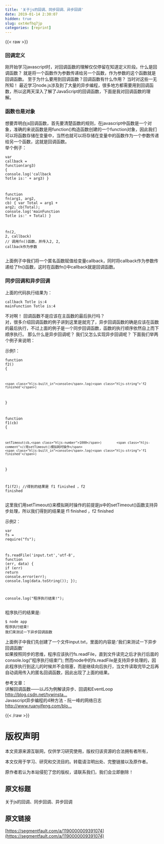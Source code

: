 ```yaml
---
title: '关于js的回调、同步回调、异步回调' 
date: 2019-01-14 2:30:07
hidden: true
slug: oxt4efhq7jp
categories: [reprint]
---
```


{{< raw >}}

                    
<h3 id="articleHeader0">回调定义</h3>
<p>刚开始学习javascript时，对回调函数的理解仅仅停留在知道定义阶段。什么是回调函数？ 就是将一个函数作为参数传递给另一个函数，作为参数的这个函数就是回调函数。 至于为什么要用到回调函数？回调函数有什么作用？ 当时对这些一无所知！  最近学习node.js涉及到了大量的异步编程，很多地方都需要用到回调函数，所以这两天深入了解了JavaScript的回调函数，下面是我对回调函数的理解。</p>
<h3 id="articleHeader1">函数也是对象</h3>
<p>想要弄明白js回调函数，首先要清楚函数的规则，在javascript中函数是一个对象，准确的来说函数是用function()构造函数创建的一个function对象，因此我们可以将函数存储在变量中，当然也就可以将存储在变量中的函数作为一个参数传递给另一个函数，这就是回调函数。 <br>举个例子：</p>
<div class="widget-codetool" style="display:none;">
      <div class="widget-codetool--inner">
      <span class="selectCode code-tool" data-toggle="tooltip" data-placement="top" title="" data-original-title="全选"></span>
      <span type="button" class="copyCode code-tool" data-toggle="tooltip" data-placement="top" data-clipboard-text="var callback = function(arg3) {
    console.log('callback Totle is:' + arg3)
  }

function fn(arg1, arg2, cb) {
  var Total = arg1 + arg2;
  cb(Total);
  console.log('mainFunction Totle is:' + Total)
}

fn(2, 2, callback)   // 调用fn()函数，并传入2, 2, callback作为参数" title="" data-original-title="复制"></span>
      <span type="button" class="saveToNote code-tool" data-toggle="tooltip" data-placement="top" title="" data-original-title="放进笔记"></span>
      </div>
      </div><pre class="javascript hljs"><code class="javascript"><span class="hljs-keyword">var</span> callback = <span class="hljs-function"><span class="hljs-keyword">function</span>(<span class="hljs-params">arg3</span>) </span>{
    <span class="hljs-built_in">console</span>.log(<span class="hljs-string">'callback Totle is:'</span> + arg3)
  }

<span class="hljs-function"><span class="hljs-keyword">function</span> <span class="hljs-title">fn</span>(<span class="hljs-params">arg1, arg2, cb</span>) </span>{
  <span class="hljs-keyword">var</span> Total = arg1 + arg2;
  cb(Total);
  <span class="hljs-built_in">console</span>.log(<span class="hljs-string">'mainFunction Totle is:'</span> + Total)
}

fn(<span class="hljs-number">2</span>, <span class="hljs-number">2</span>, callback)   <span class="hljs-comment">// 调用fn()函数，并传入2, 2, callback作为参数</span></code></pre>
<p>上面例子中我们将一个匿名函数赋值给变量callback，同时将callback作为参数传递给了fn()函数，这时在函数fn()中callback就是回调函数。</p>
<h3 id="articleHeader2">同步回调和异步回调</h3>
<p>上面的代码执行结果为：</p>
<div class="widget-codetool" style="display:none;">
      <div class="widget-codetool--inner">
      <span class="selectCode code-tool" data-toggle="tooltip" data-placement="top" title="" data-original-title="全选"></span>
      <span type="button" class="copyCode code-tool" data-toggle="tooltip" data-placement="top" data-clipboard-text="callback Totle is:4
mainFunction Totle is:4" title="" data-original-title="复制"></span>
      <span type="button" class="saveToNote code-tool" data-toggle="tooltip" data-placement="top" title="" data-original-title="放进笔记"></span>
      </div>
      </div><pre class="javascript hljs"><code class="javascript">callback Totle is:<span class="hljs-number">4</span>
mainFunction Totle is:<span class="hljs-number">4</span></code></pre>
<p>不对啊！ 回调函数不是应该在主函数的最后执行吗？ <br>对，很多介绍回调函数的例子讲到这里是就完了，异步回调函数的确是应该在函数的最后执行，不过上面的例子是一个同步回调函数，函数的执行顺序依然自上而下顺序执行。 那么什么是异步回调呢？ 我们又怎么实现异步回调呢？ 下面我们举两个例子来说明：</p>
<p>示例1：</p>
<div class="widget-codetool" style="display:none;">
      <div class="widget-codetool--inner">
      <span class="selectCode code-tool" data-toggle="tooltip" data-placement="top" title="" data-original-title="全选"></span>
      <span type="button" class="copyCode code-tool" data-toggle="tooltip" data-placement="top" data-clipboard-text="function f2() {

    console.log('f2 finished') 
}

function f1(cb) {

    setTimeout(cb,1000)        //用setTimeout()模拟耗时操作
    console.log('f1 finished')
}

f1(f2);    //得到的结果是 f1 finished ，f2 finished" title="" data-original-title="复制"></span>
      <span type="button" class="saveToNote code-tool" data-toggle="tooltip" data-placement="top" title="" data-original-title="放进笔记"></span>
      </div>
      </div><pre class="javascript hljs"><code class="javascript"><span class="hljs-function"><span class="hljs-keyword">function</span> <span class="hljs-title">f2</span>(<span class="hljs-params"></span>) </span>{

    <span class="hljs-built_in">console</span>.log(<span class="hljs-string">'f2 finished'</span>) 
}

<span class="hljs-function"><span class="hljs-keyword">function</span> <span class="hljs-title">f1</span>(<span class="hljs-params">cb</span>) </span>{

    setTimeout(cb,<span class="hljs-number">1000</span>)        <span class="hljs-comment">//用setTimeout()模拟耗时操作</span>
    <span class="hljs-built_in">console</span>.log(<span class="hljs-string">'f1 finished'</span>)
}

f1(f2);    <span class="hljs-comment">//得到的结果是 f1 finished ，f2 finished</span></code></pre>
<p>这里我们用setTimeout()来模拟耗时操作的前提是js中的setTimeout()函数支持异步处理，所以我们得到的结果是 f1 finished ，f2 finished</p>
<p>示例2：</p>
<div class="widget-codetool" style="display:none;">
      <div class="widget-codetool--inner">
      <span class="selectCode code-tool" data-toggle="tooltip" data-placement="top" title="" data-original-title="全选"></span>
      <span type="button" class="copyCode code-tool" data-toggle="tooltip" data-placement="top" data-clipboard-text="var fs = require(&quot;fs&quot;);

fs.readFile('input.txt','utf-8', function (err, data) {
    if (err) return console.error(err);
    console.log(data.toString());
});

console.log(&quot;程序执行结束!&quot;);" title="" data-original-title="复制"></span>
      <span type="button" class="saveToNote code-tool" data-toggle="tooltip" data-placement="top" title="" data-original-title="放进笔记"></span>
      </div>
      </div><pre class="javascript hljs"><code class="javascript"><span class="hljs-keyword">var</span> fs = <span class="hljs-built_in">require</span>(<span class="hljs-string">"fs"</span>);

fs.readFile(<span class="hljs-string">'input.txt'</span>,<span class="hljs-string">'utf-8'</span>, <span class="hljs-function"><span class="hljs-keyword">function</span> (<span class="hljs-params">err, data</span>) </span>{
    <span class="hljs-keyword">if</span> (err) <span class="hljs-keyword">return</span> <span class="hljs-built_in">console</span>.error(err);
    <span class="hljs-built_in">console</span>.log(data.toString());
});

<span class="hljs-built_in">console</span>.log(<span class="hljs-string">"程序执行结束!"</span>);</code></pre>
<p>程序执行的结果是:</p>
<div class="widget-codetool" style="display:none;">
      <div class="widget-codetool--inner">
      <span class="selectCode code-tool" data-toggle="tooltip" data-placement="top" title="" data-original-title="全选"></span>
      <span type="button" class="copyCode code-tool" data-toggle="tooltip" data-placement="top" data-clipboard-text="$ node app
程序执行结束!
我们来测试一下异步回调函数" title="" data-original-title="复制"></span>
      <span type="button" class="saveToNote code-tool" data-toggle="tooltip" data-placement="top" title="" data-original-title="放进笔记"></span>
      </div>
      </div><pre class="javascript hljs"><code class="javascript">$ node app
程序执行结束!
我们来测试一下异步回调函数</code></pre>
<p>上面例子中我们先创建了一个文件input.txt，里面的内容是:'我们来测试一下异步回调函数'<br>如果按照同步的思维，程序应该执行fs.readFile，直到文件读完之后才执行后面的console.log("程序执行结束!");  然而node中的fs.readFile是支持异步处理的，因此程序执行到这儿的时候并不会阻塞，而是继续向后执行，当文件读取完毕之后再自动调用传入的匿名回调函数，因此出现了上面的结果。</p>
<p>参考文章：<br>详解回调函数——以JS为例解读异步、回调和EventLoop <a href="http://blog.csdn.net/tywinstark/article/details/48447135" rel="nofollow noreferrer" target="_blank">http://blog.csdn.net/tywinsta...</a><br>Javascript异步编程的4种方法 - 阮一峰的网络日志<a href="http://www.ruanyifeng.com/blog/2012/12/asynchronous%EF%BC%BFjavascript.html" rel="nofollow noreferrer" target="_blank">http://www.ruanyifeng.com/blo...</a></p>

                
{{< /raw >}}

# 版权声明
本文资源来源互联网，仅供学习研究使用，版权归该资源的合法拥有者所有，

本文仅用于学习、研究和交流目的。转载请注明出处、完整链接以及原作者。

原作者若认为本站侵犯了您的版权，请联系我们，我们会立即删除！

## 原文标题
关于js的回调、同步回调、异步回调

## 原文链接
[https://segmentfault.com/a/1190000009391074](https://segmentfault.com/a/1190000009391074)

